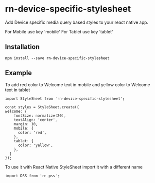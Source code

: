 # rn-device-specific-stylesheet

Add Device specific media query based styles to your react native app.

For Mobile use key 'mobile'
For Tablet use key 'tablet'

## Installation

```
npm install --save rn-device-specific-stylesheet
```

## Example

To add red color to Welcome text in mobile and yellow color to Welcome text in tablet

```
import StyleSheet from 'rn-device-specific-stylesheet';

const styles = StyleSheet.create({
welcome: {
    fontSize: normalize(20),
    textAlign: 'center',
    margin: 10,
    mobile: {
      color: 'red',
    },
    tablet: {
      color: 'yellow',
    },
  }
});
```

To use it with React Native StyleSheet import it with a different name

```
import DSS from 'rn-pss';
```
